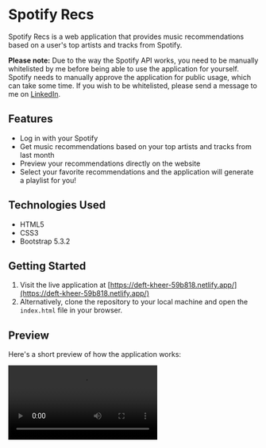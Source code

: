 # Spotify Recs

Spotify Recs is a web application that provides music recommendations based on a user's top artists and tracks from Spotify.

**Please note:** Due to the way the Spotify API works, you need to be manually whitelisted by me before being able to use the application for yourself. Spotify needs to manually approve the application for public usage, which can take some time. If you wish to be whitelisted, please send a message to me on [LinkedIn](https://www.linkedin.com/in/saman-farasat-talab-566634282/).

## Features

- Log in with your Spotify
- Get music recommendations based on your top artists and tracks from last month
- Preview your recommendations directly on the website
- Select your favorite recommendations and the application will generate a playlist for you!

## Technologies Used

- HTML5
- CSS3
- Bootstrap 5.3.2

## Getting Started

1. Visit the live application at [https://deft-kheer-59b818.netlify.app/](https://deft-kheer-59b818.netlify.app/)
2. Alternatively, clone the repository to your local machine and open the `index.html` file in your browser.

## Preview

Here's a short preview of how the application works:

![Application Preview](https://cdn.discordapp.com/attachments/290381056694157322/1196382537405173800/previewVideo.mp4?ex=65b76d10&is=65a4f810&hm=d39b9adcca48b41fc7c5c09a47661fd5a9a5998f733eb0f815a98f417afc150d&)

